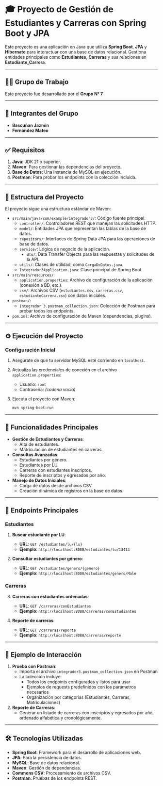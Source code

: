# 🎓 Proyecto de Gestión de Estudiantes y Carreras con Spring Boot y JPA

Este proyecto es una aplicación en Java que utiliza **Spring Boot**, **JPA** y **Hibernate** para interactuar con una base de datos relacional. Gestiona entidades principales como **Estudiantes**, **Carreras** y sus relaciones en **Estudiante_Carrera**.

---

## 🧑‍💻 Grupo de Trabajo
Este proyecto fue desarrollado por el **Grupo N° 7**

---

## 🤝 Integrantes del Grupo
- **Bascuñan Jazmín**
- **Fernandez Mateo**

---

## ✅ Requisitos

1. **Java**: JDK 21 o superior.
2. **Maven**: Para gestionar las dependencias del proyecto.
3. **Base de Datos**: Una instancia de MySQL en ejecución.
4. **Postman**: Para probar los endpoints con la colección incluida.

---

## 📂 Estructura del Proyecto

El proyecto sigue una estructura estándar de Maven:

-   `src/main/java/com/example/integrador3/`: Código fuente principal.
    -   `controller/`: Controladores REST que manejan las solicitudes HTTP.
    -   `model/`: Entidades JPA que representan las tablas de la base de datos.
    -   `repository/`: Interfaces de Spring Data JPA para las operaciones de base de datos.
    -   `service/`: Lógica de negocio de la aplicación.
        -   `dto/`: Data Transfer Objects para las respuestas y solicitudes de la API.
    -   `utils/`: Clases de utilidad, como `CargaDeDatos.java`.
    -   `Integrador3Application.java`: Clase principal de Spring Boot.
-   `src/main/resources/`:
    -   `application.properties`: Archivo de configuración de la aplicación (conexión a BD, etc.).
    -   `csv/`: Archivos CSV (`estudiantes.csv`, `carreras.csv`, `estudianteCarrera.csv`) con datos iniciales.
-   `postman/`:
    -   `Integrador 3.postman_collection.json`: Colección de Postman para probar todos los endpoints.
-   `pom.xml`: Archivo de configuración de Maven (dependencias, plugins).

---

## ⚙️ Ejecución del Proyecto

### Configuración Inicial
1. Asegúrate de que tu servidor MySQL esté corriendo en `localhost`.
2. Actualiza las credenciales de conexión en el archivo `application.properties`:
    - Usuario: `root`
    - Contraseña: *(cadena vacía)*

3. Ejecuta el proyecto con Maven:
    ```bash
    mvn spring-boot:run
    ```

---

## 📖 Funcionalidades Principales
- **Gestión de Estudiantes y Carreras**:
    - Alta de estudiantes.
    - Matriculación de estudiantes en carreras.
- **Consultas Avanzadas**:
    - Estudiantes por género.
    - Estudiantes por LU.
    - Carreras con estudiantes inscriptos.
    - Reporte de inscriptos y egresados por año.
- **Manejo de Datos Iniciales**:
    - Carga de datos desde archivos CSV.
    - Creación dinámica de registros en la base de datos.

---

## 📂 Endpoints Principales

### **Estudiantes**

1. **Buscar estudiante por LU**:
    * **URL**: `GET /estudiantes/lu/{lu}`
    * **Ejemplo**: `http://localhost:8080/estudiantes/lu/13413`

2. **Consultar estudiantes por género**:
    * **URL**: `GET /estudiantes/genero/{genero}`
    * **Ejemplo**: `http://localhost:8080/estudiantes/genero/Male`

### **Carreras**

3. **Carreras con estudiantes ordenadas**:
    * **URL**: `GET /carreras/conEstudiantes`
    * **Ejemplo**: `http://localhost:8080/carreras/conEstudiantes`

4. **Reporte de carreras**:
    * **URL**: `GET /carreras/reporte`
    * **Ejemplo**: `http://localhost:8080/carreras/reporte`

---

## 📂 Ejemplo de Interacción

1. **Prueba con Postman**:
    - Importa el archivo `integrador3.postman_collection.json` en Postman
    - La colección incluye:
        - Todos los endpoints configurados y listos para usar
        - Ejemplos de requests predefinidos con los parámetros necesarios
        - Organización por categorías (Estudiantes, Carreras, Matriculaciones)
2. **Reporte de Carreras**:
    * Generar un listado de carreras con inscriptos y egresados por año, ordenado alfabética y cronológicamente.

---

## 🛠️ Tecnologías Utilizadas

* **Spring Boot**: Framework para el desarrollo de aplicaciones web.
* **JPA**: Para la persistencia de datos.
* **MySQL**: Base de datos relacional.
* **Maven**: Gestión de dependencias.
* **Commons CSV**: Procesamiento de archivos CSV.
* **Postman**: Pruebas de los endpoints REST.